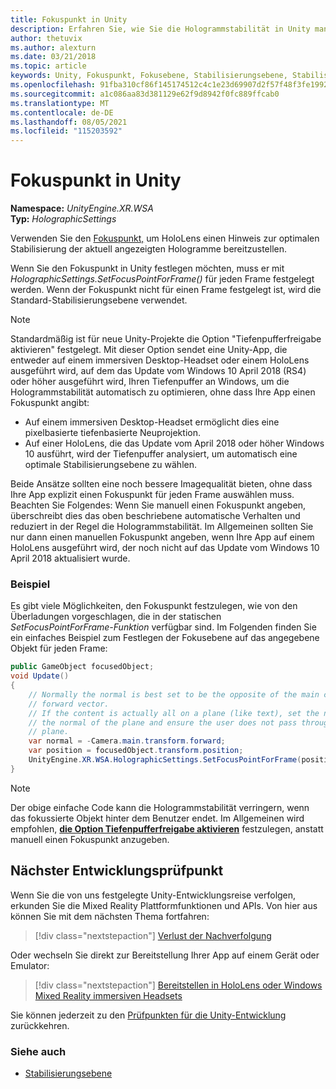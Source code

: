 ```yaml
---
title: Fokuspunkt in Unity
description: Erfahren Sie, wie Sie die Hologrammstabilität in Unity manuell optimieren, indem Sie den Fokuspunkt für HoloLens festlegen und immersive Headsets Windows Mixed Reality.
author: thetuvix
ms.author: alexturn
ms.date: 03/21/2018
ms.topic: article
keywords: Unity, Fokuspunkt, Fokusebene, Stabilisierungsebene, Stabilisierungspunkt, Neuprojektion, LSR, Tiefenpuffer, Mixed Reality-Headset, Windows Mixed Reality-Headset, Virtual Reality-Headset
ms.openlocfilehash: 91fba310cf86f145174512c4c1e23d69907d2f57f48f3fe1992b417eb283235f
ms.sourcegitcommit: a1c086aa83d381129e62f9d8942f0fc889ffcab0
ms.translationtype: MT
ms.contentlocale: de-DE
ms.lasthandoff: 08/05/2021
ms.locfileid: "115203592"
---
```

# <a name="focus-point-in-unity"></a>Fokuspunkt in Unity

**Namespace:** *UnityEngine.XR.WSA*<br>
**Typ:** *HolographicSettings*

Verwenden Sie den [Fokuspunkt,](../platform-capabilities-and-apis/hologram-stability.md#reprojection) um HoloLens einen Hinweis zur optimalen Stabilisierung der aktuell angezeigten Hologramme bereitzustellen.

Wenn Sie den Fokuspunkt in Unity festlegen möchten, muss er mit *HolographicSettings.SetFocusPointForFrame()* für jeden Frame festgelegt werden. Wenn der Fokuspunkt nicht für einen Frame festgelegt ist, wird die Standard-Stabilisierungsebene verwendet.

> [!NOTE]
> Standardmäßig ist für neue Unity-Projekte die Option "Tiefenpufferfreigabe aktivieren" festgelegt.  Mit dieser Option sendet eine Unity-App, die entweder auf einem immersiven Desktop-Headset oder einem HoloLens ausgeführt wird, auf dem das Update vom Windows 10 April 2018 (RS4) oder höher ausgeführt wird, Ihren Tiefenpuffer an Windows, um die Hologrammstabilität automatisch zu optimieren, ohne dass Ihre App einen Fokuspunkt angibt:
> * Auf einem immersiven Desktop-Headset ermöglicht dies eine pixelbasierte tiefenbasierte Neuprojektion.
> * Auf einer HoloLens, die das Update vom April 2018 oder höher Windows 10 ausführt, wird der Tiefenpuffer analysiert, um automatisch eine optimale Stabilisierungsebene zu wählen.
>
> Beide Ansätze sollten eine noch bessere Imagequalität bieten, ohne dass Ihre App explizit einen Fokuspunkt für jeden Frame auswählen muss.  Beachten Sie Folgendes: Wenn Sie manuell einen Fokuspunkt angeben, überschreibt dies das oben beschriebene automatische Verhalten und reduziert in der Regel die Hologrammstabilität.  Im Allgemeinen sollten Sie nur dann einen manuellen Fokuspunkt angeben, wenn Ihre App auf einem HoloLens ausgeführt wird, der noch nicht auf das Update vom Windows 10 April 2018 aktualisiert wurde.

### <a name="example"></a>Beispiel

Es gibt viele Möglichkeiten, den Fokuspunkt festzulegen, wie von den Überladungen vorgeschlagen, die in der statischen *SetFocusPointForFrame-Funktion* verfügbar sind. Im Folgenden finden Sie ein einfaches Beispiel zum Festlegen der Fokusebene auf das angegebene Objekt für jeden Frame:

```cs
public GameObject focusedObject;
void Update()
{
    // Normally the normal is best set to be the opposite of the main camera's
    // forward vector.
    // If the content is actually all on a plane (like text), set the normal to
    // the normal of the plane and ensure the user does not pass through the
    // plane.
    var normal = -Camera.main.transform.forward;     
    var position = focusedObject.transform.position;
    UnityEngine.XR.WSA.HolographicSettings.SetFocusPointForFrame(position, normal);
}
```

> [!NOTE]
> Der obige einfache Code kann die Hologrammstabilität verringern, wenn das fokussierte Objekt hinter dem Benutzer endet. Im Allgemeinen wird empfohlen, **[die Option Tiefenpufferfreigabe aktivieren](camera-in-unity.md#sharing-depth-buffers)** festzulegen, anstatt manuell einen Fokuspunkt anzugeben.

## <a name="next-development-checkpoint"></a>Nächster Entwicklungsprüfpunkt

Wenn Sie die von uns festgelegte Unity-Entwicklungsreise verfolgen, erkunden Sie die Mixed Reality Plattformfunktionen und APIs. Von hier aus können Sie mit dem nächsten Thema fortfahren:

> [!div class="nextstepaction"]
> [Verlust der Nachverfolgung](tracking-loss-in-unity.md)

Oder wechseln Sie direkt zur Bereitstellung Ihrer App auf einem Gerät oder Emulator:

> [!div class="nextstepaction"]
> [Bereitstellen in HoloLens oder Windows Mixed Reality immersiven Headsets](../platform-capabilities-and-apis/using-visual-studio.md)

Sie können jederzeit zu den [Prüfpunkten für die Unity-Entwicklung](unity-development-overview.md#3-advanced-features) zurückkehren.

### <a name="see-also"></a>Siehe auch

* [Stabilisierungsebene](../platform-capabilities-and-apis/hologram-stability.md#reprojection)
